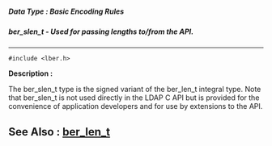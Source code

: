 ##### Data Type : Basic Encoding Rules
##### ber_slen_t - Used for passing lengths to/from the API.
---
```
#include <lber.h>
```
**Description :**

The ber_slen_t type is the signed variant of the ber_len_t integral type. Note 
that ber_slen_t is not used directly in the LDAP C API but is provided for the 
convenience of application developers and for use by extensions to the API.

**See Also :**
[ber_len_t](/reference/Data/ber_len_t)
---
